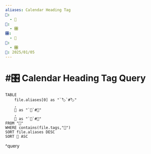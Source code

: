 ```yaml
---
aliases: Calendar Heading Tag
📁:
  - 🔢
🔢:
  - 🎛️
🎛️:
  - 📅
🔀:
  - 🎛️
📅: 2025/01/05
---
```

# #🎛️ Calendar Heading Tag Query

```dataview
TABLE 
	file.aliases[0] as "`🏷️`#🏷️"
	,
	📁 as "`📁`#📁"
	,
	📅 as "`📅`#📅"
FROM "📁"
WHERE contains(file.tags,"📅")
SORT file.aliases DESC
SORT 📁 ASC
```

^query